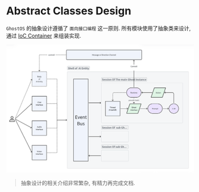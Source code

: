 # Abstract Classes Design

`GhostOS` 的抽象设计遵循了 `面向接口编程` 这一原则. 
所有模块使用了抽象类来设计, 通过 [IoC Container](../concepts/ioc_container.md) 来组装实现. 

![architecture](../../assets/architecture.png)


> 抽象设计的相关介绍非常繁杂, 有精力再完成文档. 